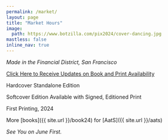 ```yaml
---
permalink: /market/
layout: page
title: "Market Hours"
image:
  path: https://www.botzilla.com/pix2024/cover-dancing.jpg
mastless: false
inline_nav: true
---
```


_Made in the Financial District, San Francisco_

<a class="btn btn--info btn--large" href="mailto:kevin+market@vumondo.com?subject=Updates%20on%20the%20Book%20%22Market%20Hours%22&body=Please%20keep%20me%20informed%20about%20updates%20for%20sales%20availability%20for%20your%20book%20%22Market%20Hours.%22">Click Here to Receive Updates on Book and Print Availability</a>


Hardcover Standalone Edition

Softcover Edition Available with Signed, Editioned Print

First Printing, 2024

More [books]({{ site.url }}/book24) for [AatS]({{ site.url }}/aats)

_See You on June First._

